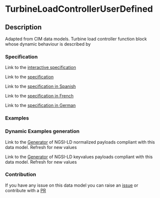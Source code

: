 # TurbineLoadControllerUserDefined

## Description 

Adapted from CIM data models. Turbine load controller function block whose dynamic behaviour is described by
### Specification

Link to the [interactive specification](https://swagger.lab.fiware.org/?url=https://smart-data-models.github.io/dataModel.EnergyCIM/TurbineLoadControllerUserDefined/swagger.yaml)

Link to the [specification](https://smart-data-models.github.io/dataModel.EnergyCIM/TurbineLoadControllerUserDefined/doc/spec.md)

Link to the [specification in Spanish](https://smart-data-models.github.io/dataModel.EnergyCIM/TurbineLoadControllerUserDefined/doc/spec_ES.md)

Link to the [specification in French](https://smart-data-models.github.io/dataModel.EnergyCIM/TurbineLoadControllerUserDefined/doc/spec_FR.md)

Link to the [specification in German](https://smart-data-models.github.io/dataModel.EnergyCIM/TurbineLoadControllerUserDefined/doc/spec_DE.md)
### Examples
### Dynamic Examples generation

Link to the [Generator](https://smartdatamodels.org/extra/ngsi-ld_generator_v0.92.php?schemaUrl=https://raw.githubusercontent.com/smart-data-models/dataModel.EnergyCIM/master/TurbineLoadControllerUserDefined/schema.json&email=info@smartdatamodels.org) of NGSI-LD normalized payloads compliant with this data model. Refresh for new values

Link to the [Generator](https://smartdatamodels.org/extra/ngsi-ld_generator_keyvalues_v0.92.php?schemaUrl=https://raw.githubusercontent.com/smart-data-models/dataModel.EnergyCIM/master/TurbineLoadControllerUserDefined/schema.json&email=info@smartdatamodels.org) of NGSI-LD keyvalues payloads compliant with this data model. Refresh for new values
### Contribution

 If you have any issue on this data model you can raise an [issue](https://github.com/smart-data-models/dataModel.EnergyCIM/issues)  or contribute with a [PR](https://github.com/smart-data-models/dataModel.EnergyCIM/pulls)